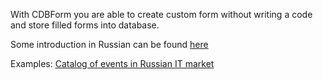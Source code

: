 With CDBForm you are able to create custom form without writing a code and store filled forms into database.

Some introduction in Russian can be found [here](http://habrahabr.ru/blogs/django/46845/)

Examples: [Catalog of events in Russian IT market](http://it-event.ru/)